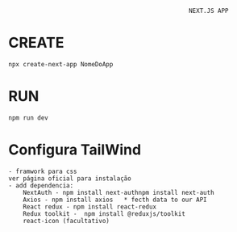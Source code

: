                                                      NEXT.JS APP

# CREATE

    npx create-next-app NomeDoApp

# RUN
 
    npm run dev

# Configura TailWind

    - framwork para css
    ver página oficial para instalação
    - add dependencia:
        NextAuth - npm install next-authnpm install next-auth
        Axios - npm install axios   * fecth data to our API
        React redux - npm install react-redux
        Redux toolkit -  npm install @reduxjs/toolkit
        react-icon (facultativo)


